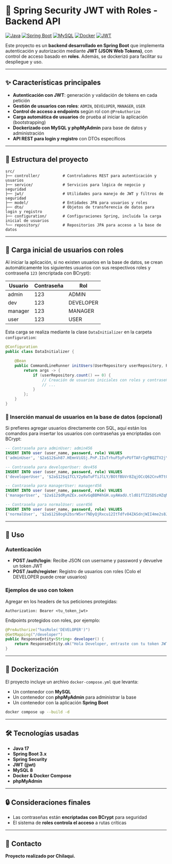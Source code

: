 # 🔐 Spring Security JWT with Roles - Backend API

[![Java](https://img.shields.io/badge/Java-17-orange.svg)](https://openjdk.java.net/projects/jdk/17/)
[![Spring Boot](https://img.shields.io/badge/Spring%20Boot-3.x-brightgreen.svg)](https://spring.io/projects/spring-boot)
[![MySQL](https://img.shields.io/badge/MySQL-8-blue.svg)](https://www.mysql.com/)
[![Docker](https://img.shields.io/badge/Docker-Compose-blue.svg)](https://www.docker.com/)
[![JWT](https://img.shields.io/badge/JWT-Authentication-ff69b4.svg)](https://jwt.io/)

Este proyecto es un **backend desarrollado en Spring Boot** que implementa autenticación y autorización mediante **JWT (JSON Web Tokens)**, con control de acceso basado en **roles**. Además, se dockerizó para facilitar su despliegue y uso.

---

## ✨ Características principales

- **Autenticación con JWT**: generación y validación de tokens en cada petición
- **Gestión de usuarios con roles**: `ADMIN`, `DEVELOPER`, `MANAGER`, `USER`
- **Control de acceso a endpoints** según rol con `@PreAuthorize`
- **Carga automática de usuarios** de prueba al iniciar la aplicación (bootstrapping)
- **Dockerizado con MySQL y phpMyAdmin** para base de datos y administración
- **API REST para login y registro** con DTOs específicos

---

## 📁 Estructura del proyecto

```
src/
├── controller/          # Controladores REST para autenticación y usuarios
├── service/             # Servicios para lógica de negocio y seguridad
├── jwt/                 # Utilidades para manejo de JWT y filtros de seguridad
├── model/               # Entidades JPA para usuarios y roles
├── dto/                 # Objetos de transferencia de datos para login y registro
├── configuration/       # Configuraciones Spring, incluida la carga inicial de usuarios
└── repository/          # Repositorios JPA para acceso a la base de datos
```

---

## 👥 Carga inicial de usuarios con roles

Al iniciar la aplicación, si no existen usuarios en la base de datos, se crean automáticamente los siguientes usuarios con sus respectivos roles y contraseña `123` (encriptada con BCrypt):

| Usuario   | Contraseña | Rol       |
|-----------|------------|-----------|
| admin     | 123        | ADMIN     |
| dev       | 123        | DEVELOPER |
| manager   | 123        | MANAGER   |
| user      | 123        | USER      |

Esta carga se realiza mediante la clase `DataInitializer` en la carpeta `configuration`:

```java
@Configuration
public class DataInitializer {

    @Bean
    public CommandLineRunner initUsers(UserRepository userRepository, PasswordEncoder passwordEncoder) {
        return args -> {
            if (userRepository.count() == 0) {
                // Creación de usuarios iniciales con roles y contraseñas encriptadas
                // ...
            }
        };
    }
}
```

### 💾 Inserción manual de usuarios en la base de datos (opcional)

Si prefieres agregar usuarios directamente con SQL, aquí están los comandos para insertar los usuarios con contraseñas ya encriptadas con BCrypt:

```sql
-- Contraseña para adminUser: admin456
INSERT INTO user (user_name, password, role) VALUES
('adminUser', '$2a$12$uh87.HEmnViGSj.PnP.IIuTrhuF5yFvPUfTAFrIgPBQZTV2jY3Jiq', 'ADMIN');

-- Contraseña para developerUser: dev456
INSERT INTO user (user_name, password, role) VALUES
('developerUser', '$2a$12$q1TCLY2y0aTuFTiJlLY/BOtfBbVr8ZqjOCcQ62CnvRTtQ8RcHLA2G', 'DEVELOPER');

-- Contraseña para managerUser: manager456
INSERT INTO user (user_name, password, role) VALUES
('managerUser', '$2a$12$dRymZEx.oeXvGqBBM4hGH.uyAWadU.tldO1fTZ2SDSzHZqNI2eQrK', 'MANAGER');

-- Contraseña para normalUser: user456
INSERT INTO user (user_name, password, role) VALUES
('normalUser', '$2a$12$8ogk2bsrWSvr7NDyQjRxcu12ItTdfv84ZASdnjWII4me2s8JYmnj6', 'USER');
```

---

## 🚀 Uso

### Autenticación

- **POST /auth/login**: Recibe JSON con username y password y devuelve un token JWT
- **POST /auth/register**: Registro de usuarios con roles (Colo el DEVELOPER puede crear usuarios)

### Ejemplos de uso con token

Agregar en los headers de tus peticiones protegidas:

```
Authorization: Bearer <tu_token_jwt>
```

Endpoints protegidos con roles, por ejemplo:

```java
@PreAuthorize("hasRole('DEVELOPER')")
@GetMapping("/developer")
public ResponseEntity<String> developer() {
    return ResponseEntity.ok("Hola Developer, entraste con tu token JWT");
}
```

---

## 🐳 Dockerización

El proyecto incluye un archivo `docker-compose.yml` que levanta:

- Un contenedor con **MySQL**
- Un contenedor con **phpMyAdmin** para administrar la base
- Un contenedor con la aplicación **Spring Boot**

```bash
docker compose up --build -d
```

---

## 🛠️ Tecnologías usadas

- **Java 17**
- **Spring Boot 3.x**
- **Spring Security**
- **JWT (jjwt)**
- **MySQL 8**
- **Docker & Docker Compose**
- **phpMyAdmin**

---

## 🔒 Consideraciones finales

- Las contraseñas están **encriptadas con BCrypt** para seguridad
- El sistema de **roles controla el acceso** a rutas críticas

---

## 📧 Contacto

**Proyecto realizado por Chilaqui.**
